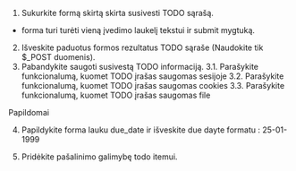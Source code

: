1. Sukurkite formą skirtą skirta susivesti TODO sąrašą.

- forma turi turėti vieną įvedimo laukelį tekstui ir submit mygtuką.

2. Išveskite paduotus formos rezultatus TODO sąraše (Naudokite tik $_POST duomenis).
3. Pabandykite saugoti susivestą TODO informaciją.
   3.1. Parašykite funkcionalumą, kuomet TODO įrašas saugomas sesijoje
   3.2. Parašykite funkcionalumą, kuomet TODO įrašas saugomas cookies
   3.3. Parašykite funkcionalumą, kuomet TODO įrašas saugomas file

Papildomai

4. Papildykite forma lauku due_date ir išveskite due dayte formatu : 25-01-1999

5. Pridėkite pašalinimo galimybę todo itemui.